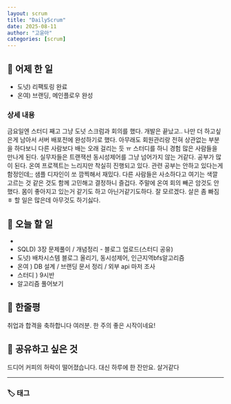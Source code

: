 ```yaml
---
layout: scrum
title: "DailyScrum"
date: 2025-08-11
author: "고윤아"
categories: [scrum]
---
```


## 📝 어제 한 일

- 도넛) 리팩토링 완료 
- 온여) 브랜딩, 메인플로우 완성

### 상세 내용

금요일엔 스터디 째고 그냥 도넛 스크럼과 회의를 했다. 개발은 끝났고.. 나만 더 하고싶은게 남아서 서버 배포전에 완성하기로 했다.
아무래도 회원관리랑 전혀 상관없는 부분을 하다보니 다른 사람보다 배는 오래 걸리는 듯 ㅠ 
스터디를 하니 경험 많은 사람들을 만나게 된다. 실무자들은 트랜잭션 동시성제어를 그냥 넘어가지 않는 거같다. 공부가 많이 된다. 
온여 프로젝트는 느리지만 착실히 진행되고 있다. 관련 공부는 안하고 있다는게 함정인데;; 샘플 디자인이 쏘 깜찍해서 재밌다.
다른 사람들은 사소하다고 여기는 색깔 고르는 것 같은 것도 함께 고민해고 결정하니 즐겁다.
주말에 온여 회의 빼곤 암것도 안했다. 몸이 좋아지고 있는거 같기도 하고 아닌거같기도하다. 잘 모르겠다. 살은 좀 빠짐 ㅎ
할 일은 많은데 아무것도 하기싫다.

## 🎯 오늘 할 일
- 
- SQLD) 3장 문제풀이 / 개념정리 - 블로그 업로드(스터디 공유)
- 도넛) 배차시스템 블로그 올리기, 동시성제어, 인근지역bfs알고리즘
- 온여 ) DB 설계 / 브랜딩 문서 정리 / 외부 api 마저 조사 
- 스터디 ) 9시반
- 알고리즘 풀어보기


## 💭 한줄평

취업과 합격을 축하합니다 여러분. 한 주의 좋은 시작이네요!

## 🔗 공유하고 싶은 것

드디어 커피의 허락이 떨어졌습니다. 대신 하루에 한 잔만요. 살거같다

---

### 🏷️ 태그
